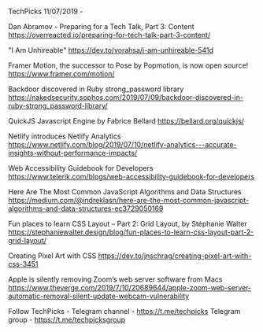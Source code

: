 TechPicks 11/07/2019 -

Dan Abramov - Preparing for a Tech Talk, Part 3: Content
https://overreacted.io/preparing-for-tech-talk-part-3-content/

"I Am Unhireable"
https://dev.to/vorahsa/i-am-unhireable-541d

Framer Motion, the successor to Pose by Popmotion, is now open source!
https://www.framer.com/motion/

Backdoor discovered in Ruby strong_password library
https://nakedsecurity.sophos.com/2019/07/09/backdoor-discovered-in-ruby-strong_password-library/

QuickJS Javascript Engine by Fabrice Bellard
https://bellard.org/quickjs/

Netlify introduces Netlify Analytics
https://www.netlify.com/blog/2019/07/10/netlify-analytics---accurate-insights-without-performance-impacts/

Web Accessibility Guidebook for Developers
https://www.telerik.com/blogs/web-accessibility-guidebook-for-developers

Here Are The Most Common JavaScript Algorithms and Data Structures
https://medium.com/@indreklasn/here-are-the-most-common-javascript-algorithms-and-data-structures-ec3729050169

Fun places to learn CSS Layout – Part 2: Grid Layout, by Stéphanie Walter
https://stephaniewalter.design/blog/fun-places-to-learn-css-layout-part-2-grid-layout/

Creating Pixel Art with CSS
https://dev.to/jnschrag/creating-pixel-art-with-css-3451

Apple is silently removing Zoom’s web server software from Macs
https://www.theverge.com/2019/7/10/20689644/apple-zoom-web-server-automatic-removal-silent-update-webcam-vulnerability

Follow TechPicks -
Telegram channel - https://t.me/techpicks
Telegram group - https://t.me/techpicksgroup